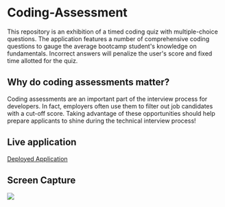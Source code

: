 # Coding-Assessment
This repository is an exhibition of a timed coding quiz with multiple-choice questions. The application features a number of comprehensive coding questions to gauge the average bootcamp student's knowledge on fundamentals. Incorrect answers will penalize the user's score and fixed time allotted for the quiz. 

## Why do coding assessments matter?
Coding assessments are an important part of the interview process for developers. In fact, employers often use them to filter out job candidates with a cut-off score. Taking advantage of these opportunities should help prepare applicants to shine during the technical interview process!

## Live application
[Deployed Application](https://c1flores.github.io/Coding-Assessment/)

## Screen Capture
![](https://user-images.githubusercontent.com/81927296/186826268-e388b365-52c4-4a12-93f9-ea4862cf9ce7.gif)

